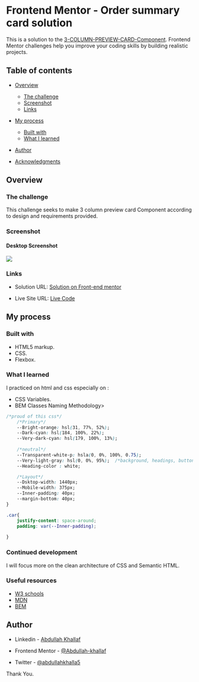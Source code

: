 # Frontend Mentor - Order summary card solution

This is a solution to the [3-COLUMN-PREVIEW-CARD-Component](https://www.frontendmentor.io/challenges/3column-preview-card-component-pH92eAR2-j). Frontend Mentor challenges help you improve your coding skills by building realistic projects. 

## Table of contents

- [Overview](#overview)
  - [The challenge](#the-challenge)
  - [Screenshot](#screenshot)
  - [Links](#links)
- [My process](#my-process)
  - [Built with](#built-with)
  - [What I learned](#what-i-learned)
 
- [Author](#author)
- [Acknowledgments](#acknowledgments)


## Overview

### The challenge
This challenge seeks to make 3 column preview card Component according to design and requirements provided. <br>

### Screenshot

#### Desktop Screenshot
![](images/screenshot.jpeg)


### Links

- Solution URL: [Solution on Front-end mentor](https://www.frontendmentor.io/solutions/ordersummarycomponent-using-html-and-css-sass-xZjHBjFg0)

- Live Site URL: [Live Code](https://my-project-kappa-puce.vercel.app/)

## My process

### Built with

- HTML5 markup.
- CSS.
- Flexbox.

### What I learned
I practiced on html and css especially on :

- CSS Variables.
- BEM Classes Naming Methodology>
```css
/*proud of this css*/
    /*Primary*/
    --Bright-orange: hsl(31, 77%, 52%);
    --Dark-cyan: hsl(184, 100%, 22%); 
    --Very-dark-cyan: hsl(179, 100%, 13%);
    
    /*neutral*/
    --Transparent-white-p: hsla(0, 0%, 100%, 0.75);
    --Very-light-gray: hsl(0, 0%, 95%);  /*background, headings, buttons*/
    --Heading-color : white;

    /*Layout*/
    --Dsktop-width: 1440px;
    --Mobile-width: 375px;
    --Inner-padding: 40px;
    --margin-bottom: 40px;
}

.car{
    justify-content: space-around;
    padding: var(--Inner-padding);
    
}

```
### Continued development

I will focus more on the clean architecture of CSS and Semantic HTML.


### Useful resources

- [W3 schools](https://www.w3schools.com/)
- [MDN](https://developer.mozilla.org/en-US/docs/Web/CSS)
- [BEM](http://getbem.com/introduction/)

## Author

- Linkedin - [Abdullah Khallaf](https://www.linkedin.com/in/abdullah-khallaf/)

- Frontend Mentor - [@Abdullah-khallaf](https://www.frontendmentor.io/profile/Abdullah-khallaf)

- Twitter - [@abdullahkhalla5](https://www.twitter.com/abdullahkhalla5)

Thank You.

